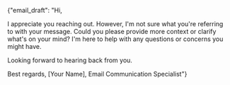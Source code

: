 {"email_draft": "Hi, 

I appreciate you reaching out. However, I'm not sure what you're referring to with your message. Could you please provide more context or clarify what's on your mind? I'm here to help with any questions or concerns you might have.

Looking forward to hearing back from you.

Best regards,
[Your Name], Email Communication Specialist"}